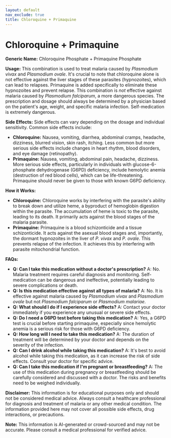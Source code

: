 ```yaml
---
layout: default
nav_exclude: true
title: Chloroquine + Primaquine
---
```


# Chloroquine + Primaquine

**Generic Name:** Chloroquine Phosphate + Primaquine Phosphate

**Usage:**  This combination is used to treat malaria caused by *Plasmodium vivax* and *Plasmodium ovale*.  It's crucial to note that chloroquine alone is not effective against the liver stages of these parasites (hypnozoites), which can lead to relapses. Primaquine is added specifically to eliminate these hypnozoites and prevent relapse.  This combination is *not* effective against malaria caused by *Plasmodium falciparum*, a more dangerous species.  The prescription and dosage should always be determined by a physician based on the patient's age, weight, and specific malaria infection.  Self-medication is extremely dangerous.

**Side Effects:**  Side effects can vary depending on the dosage and individual sensitivity. Common side effects include:

* **Chloroquine:** Nausea, vomiting, diarrhea, abdominal cramps, headache, dizziness, blurred vision, skin rash, itching.  Less common but more serious side effects include changes in heart rhythm,  blood disorders, and eye damage (retinopathy).
* **Primaquine:**  Nausea, vomiting, abdominal pain, headache, dizziness. More serious side effects, particularly in individuals with glucose-6-phosphate dehydrogenase (G6PD) deficiency, include hemolytic anemia (destruction of red blood cells), which can be life-threatening.  Primaquine should never be given to those with known G6PD deficiency.

**How it Works:**

* **Chloroquine:**  Chloroquine works by interfering with the parasite's ability to break down and utilize heme, a byproduct of hemoglobin digestion within the parasite.  The accumulation of heme is toxic to the parasite, leading to its death. It primarily acts against the blood stages of the malaria parasite.
* **Primaquine:** Primaquine is a blood schizonticide and a tissue schizonticide.  It acts against the asexual blood stages and, importantly, the dormant hypnozoites in the liver of *P. vivax* and *P. ovale*.  This prevents relapse of the infection.  It achieves this by interfering with parasite mitochondrial function.


**FAQs:**

* **Q: Can I take this medication without a doctor's prescription?** A: No. Malaria treatment requires careful diagnosis and monitoring. Self-medication can be dangerous and ineffective, potentially leading to severe complications or death.
* **Q: Is this medication effective against all types of malaria?** A: No. It is effective against malaria caused by *Plasmodium vivax* and *Plasmodium ovale* but not *Plasmodium falciparum* or *Plasmodium malariae*.
* **Q: What should I do if I experience side effects?** A: Contact your doctor immediately if you experience any unusual or severe side effects.
* **Q: Do I need a G6PD test before taking this medication?** A: Yes, a G6PD test is crucial before starting primaquine, especially since hemolytic anemia is a serious risk for those with G6PD deficiency.
* **Q: How long will I need to take this medication?** A: The duration of treatment will be determined by your doctor and depends on the severity of the infection.
* **Q: Can I drink alcohol while taking this medication?** A: It's best to avoid alcohol while taking this medication, as it can increase the risk of side effects.  Consult your doctor for specific advice.
* **Q:  Can I take this medication if I'm pregnant or breastfeeding?** A:  The use of this medication during pregnancy or breastfeeding should be carefully considered and discussed with a doctor.  The risks and benefits need to be weighed individually.


**Disclaimer:** This information is for educational purposes only and should not be considered medical advice.  Always consult a healthcare professional for diagnosis and treatment of malaria or any other medical condition.  The information provided here may not cover all possible side effects, drug interactions, or precautions.


**Note:** This information is AI-generated or crowd-sourced and may not be accurate. Please consult a medical professional for verified advice.